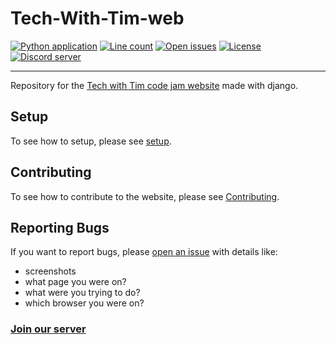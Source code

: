 # Tech-With-Tim-web
[![Python application](https://github.com/Tech-With-Tim/twtcodejam.net/workflows/Python%20application/badge.svg?branch=master)](https://github.com/Tech-With-Tim/twtcodejam.net/actions)
[![Line count](https://img.shields.io/tokei/lines/github/Tech-With-TIm/twtcodejam.net)](https://github.com/Tech-With-Tim/twtcodejam.net)
[![Open issues](https://img.shields.io/github/issues/Tech-With-Tim/twtcodejam.net)](https://github.com/Tech-With-Tim/twtcodejam.net/issues)
[![License](https://img.shields.io/github/license/Tech-With-Tim/twtcodejam.net?color=brightgreen)](https://github.com/Tech-With-Tim/twtcodejam.net/blob/master/LICENSE)
[![Discord server](https://img.shields.io/discord/501090983539245061.svg?label=&logo=discord&logoColor=ffffff&color=7389D8&labelColor=6A7EC2)](https://discord.gg/twt)
** **
Repository for the [Tech with Tim code jam website](https://twtcodejam.net) made with django.

## Setup
To see how to setup, please see [setup](SETUP.md).

## Contributing

To see how to contribute to the website, please see [Contributing](CONTRIBUTE.md).

## Reporting Bugs

If you want to report bugs, please [open an issue](https://github.com/Tech-With-Tim/twtcodejam.net/issues/new) with details like:
* screenshots
* what page you were on?
* what were you trying to do?
* which browser you were on?

### [Join our server](https://discord.gg/twt)
